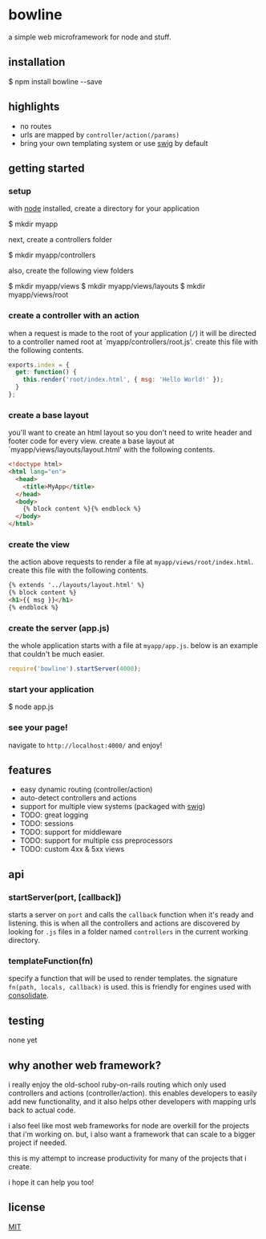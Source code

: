 bowline
=======

a simple web microframework for node and stuff.


## installation

  $ npm install bowline --save


## highlights

  * no routes
  * urls are mapped by `controller/action(/params)`
  * bring your own templating system or use [swig](http://paularmstrong.github.io/swig/) by default


## getting started

### setup

with [node](http://nodejs.org/) installed, create a directory for your application

  $ mkdir myapp

next, create a controllers folder

  $ mkdir myapp/controllers

also, create the following view folders

  $ mkdir myapp/views
  $ mkdir myapp/views/layouts
  $ mkdir myapp/views/root

### create a controller with an action

  when a request is made to the root of your application (`/`) it will be directed to a controller
  named root at `myapp/controllers/root.js'. create this file with the following contents.

  ```js
  exports.index = {
    get: function() {
      this.render('root/index.html', { msg: 'Hello World!' });
    }
  };
  ```

### create a base layout

  you'll want to create an html layout so you don't need to write header and footer code for every view.
  create a base layout at `myapp/views/layouts/layout.html' with the following contents.

  ```html
  <!doctype html>
  <html lang="en">
    <head>
      <title>MyApp</title>
    </head>
    <body>
      {% block content %}{% endblock %}
    </body>
  </html>
  ```

### create the view

  the action above requests to render a file at `myapp/views/root/index.html`. 
  create this file with the following contents.

  ```html
  {% extends '../layouts/layout.html' %}
  {% block content %}
  <h1>{{ msg }}</h1>
  {% endblock %}
  ``` 

### create the server (app.js)

  the whole application starts with a file at `myapp/app.js`. 
  below is an example that couldn't be much easier.

  ```js
  require('bowline').startServer(4000);
  ```

### start your application

  $ node app.js

### see your page!

  navigate to `http://localhost:4000/` and enjoy!

## features

  * easy dynamic routing (controller/action)
  * auto-detect controllers and actions
  * support for multiple view systems (packaged with [swig](http://paularmstrong.github.io/swig/))
  * TODO: great logging
  * TODO: sessions
  * TODO: support for middleware
  * TODO: support for multiple css preprocessors
  * TODO: custom 4xx & 5xx views

##  api

### startServer(port, [callback])

  starts a server on `port` and calls the `callback` function when it's ready and listening.
  this is when all the controllers and actions are discovered by looking for `.js` files in a folder named
  `controllers` in the current working directory.

### templateFunction(fn)

  specify a function that will be used to render templates. the signature `fn(path, locals, callback)` is used.
  this is friendly for engines used with [consolidate](https://github.com/visionmedia/consolidate.js/).

## testing

  none yet

## why another web framework?

  i really enjoy the old-school ruby-on-rails routing which only used controllers and actions (controller/action).
  this enables developers to easily add new functionality, and it also helps other developers with mapping urls back to actual code.

  i also feel like most web frameworks for node are overkill for the projects that i'm working on. but, i also want a framework
  that can scale to a bigger project if needed.

  this is my attempt to increase productivity for many of the projects that i create.

  i hope it can help you too!

## license

  [MIT](LICENSE)